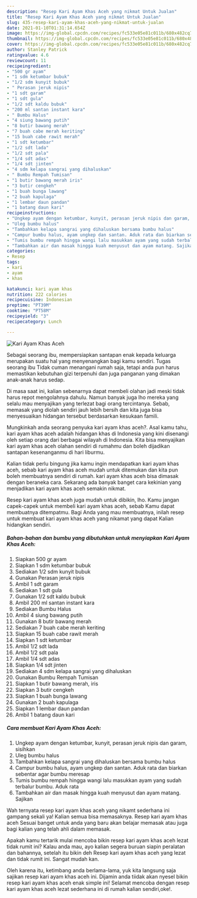 ```yaml
---
description: "Resep Kari Ayam Khas Aceh yang nikmat Untuk Jualan"
title: "Resep Kari Ayam Khas Aceh yang nikmat Untuk Jualan"
slug: 435-resep-kari-ayam-khas-aceh-yang-nikmat-untuk-jualan
date: 2021-01-10T01:31:14.654Z
image: https://img-global.cpcdn.com/recipes/fc533e05e81c011b/680x482cq70/kari-ayam-khas-aceh-foto-resep-utama.jpg
thumbnail: https://img-global.cpcdn.com/recipes/fc533e05e81c011b/680x482cq70/kari-ayam-khas-aceh-foto-resep-utama.jpg
cover: https://img-global.cpcdn.com/recipes/fc533e05e81c011b/680x482cq70/kari-ayam-khas-aceh-foto-resep-utama.jpg
author: Stanley Patrick
ratingvalue: 4.6
reviewcount: 11
recipeingredient:
- "500 gr ayam"
- "1 sdm ketumbar bubuk"
- "1/2 sdm kunyit bubuk"
- " Perasan jeruk nipis"
- "1 sdt garam"
- "1 sdt gula"
- "1/2 sdt kaldu bubuk"
- "200 ml santan instant kara"
- " Bumbu Halus"
- "4 siung bawang putih"
- "8 butir bawang merah"
- "7 buah cabe merah keriting"
- "15 buah cabe rawit merah"
- "1 sdt ketumbar"
- "1/2 sdt lada"
- "1/2 sdt pala"
- "1/4 sdt adas"
- "1/4 sdt jinten"
- "4 sdm kelapa sangrai yang dihaluskan"
- " Bumbu Rempah Tumisan"
- "1 butir bawang merah iris"
- "3 butir cengkeh"
- "1 buah bunga lawang"
- "2 buah kapulaga"
- "1 lembar daun pandan"
- "1 batang daun kari"
recipeinstructions:
- "Ungkep ayam dengan ketumbar, kunyit, perasan jeruk nipis dan garam, sisihkan"
- "Uleg bumbu halus"
- "Tambahkan kelapa sangrai yang dihaluskan bersama bumbu halus"
- "Campur bumbu halus, ayam ungkep dan santan. Aduk rata dan biarkan sebentar agar bumbu meresap"
- "Tumis bumbu rempah hingga wangi lalu masukkan ayam yang sudah terbalur bumbu. Aduk rata"
- "Tambahkan air dan masak hingga kuah menyusut dan ayam matang. Sajikan"
categories:
- Resep
tags:
- kari
- ayam
- khas

katakunci: kari ayam khas 
nutrition: 222 calories
recipecuisine: Indonesian
preptime: "PT39M"
cooktime: "PT58M"
recipeyield: "3"
recipecategory: Lunch

---
```



![Kari Ayam Khas Aceh](https://img-global.cpcdn.com/recipes/fc533e05e81c011b/680x482cq70/kari-ayam-khas-aceh-foto-resep-utama.jpg)

Sebagai seorang ibu, mempersiapkan santapan enak kepada keluarga merupakan suatu hal yang menyenangkan bagi kamu sendiri. Tugas seorang ibu Tidak cuman menangani rumah saja, tetapi anda pun harus memastikan kebutuhan gizi terpenuhi dan juga panganan yang dimakan anak-anak harus sedap.

Di masa  saat ini, kalian sebenarnya dapat membeli olahan jadi meski tidak harus repot mengolahnya dahulu. Namun banyak juga lho mereka yang selalu mau menyajikan yang terlezat bagi orang tercintanya. Sebab, memasak yang diolah sendiri jauh lebih bersih dan kita juga bisa menyesuaikan hidangan tersebut berdasarkan kesukaan famili. 



Mungkinkah anda seorang penyuka kari ayam khas aceh?. Asal kamu tahu, kari ayam khas aceh adalah hidangan khas di Indonesia yang kini disenangi oleh setiap orang dari berbagai wilayah di Indonesia. Kita bisa menyajikan kari ayam khas aceh olahan sendiri di rumahmu dan boleh dijadikan santapan kesenanganmu di hari liburmu.

Kalian tidak perlu bingung jika kamu ingin mendapatkan kari ayam khas aceh, sebab kari ayam khas aceh mudah untuk ditemukan dan kita pun boleh membuatnya sendiri di rumah. kari ayam khas aceh bisa dimasak dengan beraneka cara. Sekarang ada banyak banget cara kekinian yang menjadikan kari ayam khas aceh semakin nikmat.

Resep kari ayam khas aceh juga mudah untuk dibikin, lho. Kamu jangan capek-capek untuk membeli kari ayam khas aceh, sebab Kamu dapat membuatnya ditempatmu. Bagi Anda yang mau membuatnya, inilah resep untuk membuat kari ayam khas aceh yang nikamat yang dapat Kalian hidangkan sendiri.

<!--inarticleads1-->

##### Bahan-bahan dan bumbu yang dibutuhkan untuk menyiapkan Kari Ayam Khas Aceh:

1. Siapkan 500 gr ayam
1. Siapkan 1 sdm ketumbar bubuk
1. Sediakan 1/2 sdm kunyit bubuk
1. Gunakan  Perasan jeruk nipis
1. Ambil 1 sdt garam
1. Sediakan 1 sdt gula
1. Gunakan 1/2 sdt kaldu bubuk
1. Ambil 200 ml santan instant kara
1. Sediakan  Bumbu Halus
1. Ambil 4 siung bawang putih
1. Gunakan 8 butir bawang merah
1. Sediakan 7 buah cabe merah keriting
1. Siapkan 15 buah cabe rawit merah
1. Siapkan 1 sdt ketumbar
1. Ambil 1/2 sdt lada
1. Ambil 1/2 sdt pala
1. Ambil 1/4 sdt adas
1. Siapkan 1/4 sdt jinten
1. Sediakan 4 sdm kelapa sangrai yang dihaluskan
1. Gunakan  Bumbu Rempah Tumisan
1. Siapkan 1 butir bawang merah, iris
1. Siapkan 3 butir cengkeh
1. Siapkan 1 buah bunga lawang
1. Gunakan 2 buah kapulaga
1. Siapkan 1 lembar daun pandan
1. Ambil 1 batang daun kari




<!--inarticleads2-->

##### Cara membuat Kari Ayam Khas Aceh:

1. Ungkep ayam dengan ketumbar, kunyit, perasan jeruk nipis dan garam, sisihkan
1. Uleg bumbu halus
1. Tambahkan kelapa sangrai yang dihaluskan bersama bumbu halus
1. Campur bumbu halus, ayam ungkep dan santan. Aduk rata dan biarkan sebentar agar bumbu meresap
1. Tumis bumbu rempah hingga wangi lalu masukkan ayam yang sudah terbalur bumbu. Aduk rata
1. Tambahkan air dan masak hingga kuah menyusut dan ayam matang. Sajikan




Wah ternyata resep kari ayam khas aceh yang nikamt sederhana ini gampang sekali ya! Kalian semua bisa memasaknya. Resep kari ayam khas aceh Sesuai banget untuk anda yang baru akan belajar memasak atau juga bagi kalian yang telah ahli dalam memasak.

Apakah kamu tertarik mulai mencoba bikin resep kari ayam khas aceh lezat tidak rumit ini? Kalau anda mau, ayo kalian segera buruan siapin peralatan dan bahannya, setelah itu bikin deh Resep kari ayam khas aceh yang lezat dan tidak rumit ini. Sangat mudah kan. 

Oleh karena itu, ketimbang anda berlama-lama, yuk kita langsung saja sajikan resep kari ayam khas aceh ini. Dijamin anda tiidak akan nyesel bikin resep kari ayam khas aceh enak simple ini! Selamat mencoba dengan resep kari ayam khas aceh lezat sederhana ini di rumah kalian sendiri,oke!.

